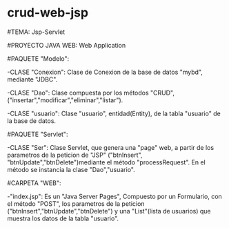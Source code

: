 # crud-web-jsp

#TEMA:  Jsp-Servlet

#PROYECTO JAVA WEB:  Web Application

#PAQUETE "Modelo": 
    
   -CLASE "Conexion": Clase de Conexion de la base de datos "mybd", mediante "JDBC".
    
   -CLASE "Dao": Clase compuesta por los métodos "CRUD", 
    ("insertar","modificar","eliminar","listar").
    
   -CLASE "usuario": Clase "usuario", entidad(Entity), de la tabla "usuario" de la base de datos.

#PAQUETE "Servlet":
    
   -CLASE "Ser": Clase Servlet, que genera una "page" web, a partir de los parametros de la peticion de "JSP" 
    ("btnInsert", "btnUpdate","btnDelete")mediante el método "processRequest". 
      En el método se instancia la clase "Dao","usuario".
    
#CARPETA "WEB": 

  -"index.jsp": Es un "Java Server Pages", Compuesto por un Formulario, con el método "POST", 
    los parametros de la peticion ("btnInsert","btnUpdate","btnDelete") 
    y una "List"(lista de usuarios) que muestra los datos de la tabla "usuario".
    
    
